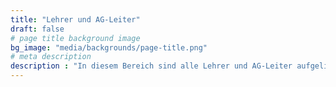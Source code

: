 ```yaml
---
title: "Lehrer und AG-Leiter"
draft: false
# page title background image
bg_image: "media/backgrounds/page-title.png"
# meta description
description : "In diesem Bereich sind alle Lehrer und AG-Leiter aufgelistet, die an unserer Schule arbeiten. Die Liste ist nach Fachbereichen sortiert."
---
```

